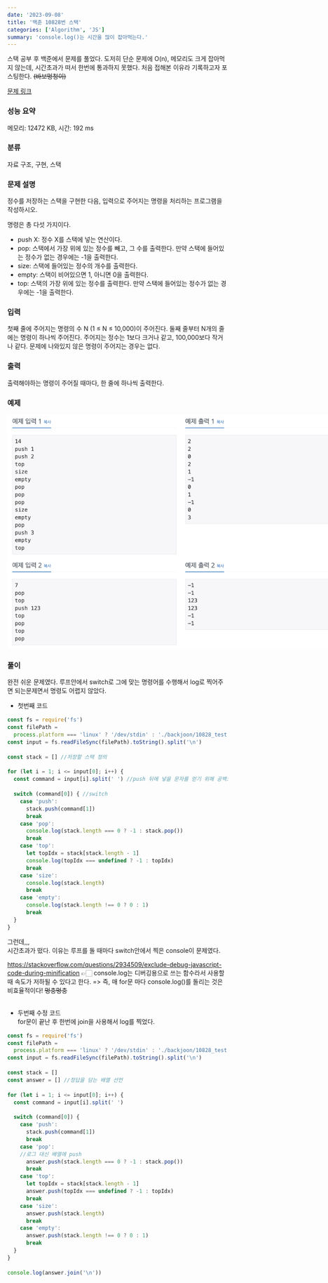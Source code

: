 ```yaml
---
date: '2023-09-08'
title: '백준 10828번 스택'
categories: ['Algorithm', 'JS']
summary: 'console.log()는 시간을 많이 잡아먹는다.'
---
```


스택 공부 후 백준에서 문제를 풀었다. 도저히 단순 문제에 O(n), 메모리도 크게 잡아먹지 않는데, 시간초과가 떠서 한번에 통과하지 못했다. 처음 접해본 이유라 기록하고자 포스팅한다. ~~(바보멍청이)~~

[문제 링크](https://www.acmicpc.net/problem/10828)

### 성능 요약

메모리: 12472 KB, 시간: 192 ms

### 분류

자료 구조, 구현, 스택

### 문제 설명

<p>정수를 저장하는 스택을 구현한 다음, 입력으로 주어지는 명령을 처리하는 프로그램을 작성하시오.</p>

<p>명령은 총 다섯 가지이다.</p>

<ul>
	<li>push X: 정수 X를 스택에 넣는 연산이다.</li>
	<li>pop: 스택에서 가장 위에 있는 정수를 빼고, 그 수를 출력한다. 만약 스택에 들어있는 정수가 없는 경우에는 -1을 출력한다.</li>
	<li>size: 스택에 들어있는 정수의 개수를 출력한다.</li>
	<li>empty: 스택이 비어있으면 1, 아니면 0을 출력한다.</li>
	<li>top: 스택의 가장 위에 있는 정수를 출력한다. 만약 스택에 들어있는 정수가 없는 경우에는 -1을 출력한다.</li>
</ul>

### 입력

 <p>첫째 줄에 주어지는 명령의 수 N (1 ≤ N ≤ 10,000)이 주어진다. 둘째 줄부터 N개의 줄에는 명령이 하나씩 주어진다. 주어지는 정수는 1보다 크거나 같고, 100,000보다 작거나 같다. 문제에 나와있지 않은 명령이 주어지는 경우는 없다.</p>

### 출력

 <p>출력해야하는 명령이 주어질 때마다, 한 줄에 하나씩 출력한다.</p>

### 예제

<div style="width: 800px; margin: auto;">
<img src="./Images/10828_example.png" alt="reverse_img"/>
</div>

### 풀이

완전 쉬운 문제였다. 루프안에서 switch로 그에 맞는 명령어를 수행해서 log로 찍어주면 되는문제면서 명령도 어렵지 않았다.

- 첫번째 코드

```javaScript
const fs = require('fs')
const filePath =
  process.platform === 'linux' ? '/dev/stdin' : './backjoon/10828_test.txt'
const input = fs.readFileSync(filePath).toString().split('\n')

const stack = [] //저장할 스택 정의

for (let i = 1; i <= input[0]; i++) {
  const command = input[i].split(' ') //push 뒤에 넣을 문자를 얻기 위해 공백으로 split

  switch (command[0]) { //switch
    case 'push':
      stack.push(command[1])
      break
    case 'pop':
      console.log(stack.length === 0 ? -1 : stack.pop())
      break
    case 'top':
      let topIdx = stack[stack.length - 1]
      console.log(topIdx === undefined ? -1 : topIdx)
      break
    case 'size':
      console.log(stack.length)
      break
    case 'empty':
      console.log(stack.length !== 0 ? 0 : 1)
      break
  }
}
```

그런데,,, <br/>
시간초과가 떴다. 이유는 루프를 돌 때마다 switch안에서 찍은 console이 문제였다.

https://stackoverflow.com/questions/2934509/exclude-debug-javascript-code-during-minification
👉🏻 console.log는 디버깅용으로 쓰는 함수라서 사용할 때 속도가 저하될 수 있다고 한다. => 즉, 매 for문 마다 console.log()를 돌리는 것은 비효율적이다! ~~멍충멍충~~
<br/><br/>

- 두번째 수정 코드 <br/>
  for문이 끝난 후 한번에 join을 사용해서 log를 찍었다.

```javaScript
const fs = require('fs')
const filePath =
  process.platform === 'linux' ? '/dev/stdin' : './backjoon/10828_test.txt'
const input = fs.readFileSync(filePath).toString().split('\n')

const stack = []
const answer = [] //정답을 담는 배열 선언

for (let i = 1; i <= input[0]; i++) {
  const command = input[i].split(' ')

  switch (command[0]) {
    case 'push':
      stack.push(command[1])
      break
    case 'pop':
    //로그 대신 배열에 push
      answer.push(stack.length === 0 ? -1 : stack.pop())
      break
    case 'top':
      let topIdx = stack[stack.length - 1]
      answer.push(topIdx === undefined ? -1 : topIdx)
      break
    case 'size':
      answer.push(stack.length)
      break
    case 'empty':
      answer.push(stack.length !== 0 ? 0 : 1)
      break
  }
}

console.log(answer.join('\n'))
```
